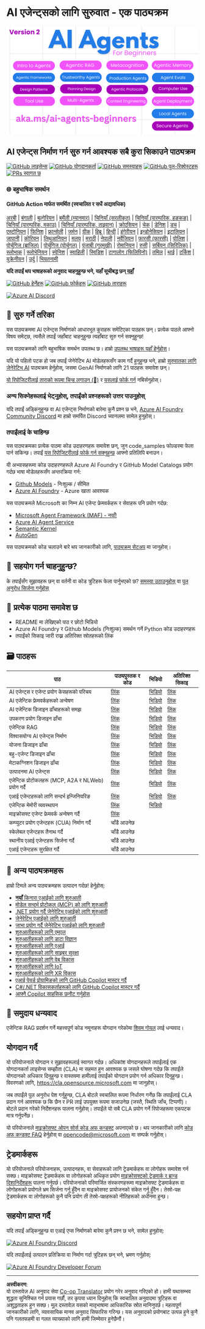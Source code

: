<!--
CO_OP_TRANSLATOR_METADATA:
{
  "original_hash": "35b7c9b08396abaac3d149cb1a9bfebb",
  "translation_date": "2025-10-11T10:30:02+00:00",
  "source_file": "README.md",
  "language_code": "ne"
}
-->
# AI एजेन्ट्सको लागि सुरुवात - एक पाठ्यक्रम

![सुरुवातका लागि जेनेरेटिभ AI](../../translated_images/repo-thumbnailv2.06f4a48036fde647f6ba4eb19f5651babe59bb30e972748afb349e47725d7601.ne.png)

## AI एजेन्ट्स निर्माण गर्न सुरु गर्न आवश्यक सबै कुरा सिकाउने पाठ्यक्रम

[![GitHub लाइसेन्स](https://img.shields.io/github/license/microsoft/ai-agents-for-beginners.svg)](https://github.com/microsoft/ai-agents-for-beginners/blob/master/LICENSE?WT.mc_id=academic-105485-koreyst)
[![GitHub योगदानकर्ता](https://img.shields.io/github/contributors/microsoft/ai-agents-for-beginners.svg)](https://GitHub.com/microsoft/ai-agents-for-beginners/graphs/contributors/?WT.mc_id=academic-105485-koreyst)
[![GitHub समस्याहरू](https://img.shields.io/github/issues/microsoft/ai-agents-for-beginners.svg)](https://GitHub.com/microsoft/ai-agents-for-beginners/issues/?WT.mc_id=academic-105485-koreyst)
[![GitHub पुल-रिक्वेस्टहरू](https://img.shields.io/github/issues-pr/microsoft/ai-agents-for-beginners.svg)](https://GitHub.com/microsoft/ai-agents-for-beginners/pulls/?WT.mc_id=academic-105485-koreyst)
[![PRs स्वागत छ](https://img.shields.io/badge/PRs-welcome-brightgreen.svg?style=flat-square)](http://makeapullrequest.com?WT.mc_id=academic-105485-koreyst)

### 🌐 बहुभाषिक समर्थन

#### GitHub Action मार्फत समर्थित (स्वचालित र सधैं अद्यावधिक)

<!-- CO-OP TRANSLATOR LANGUAGES TABLE START -->
[अरबी](../ar/README.md) | [बंगाली](../bn/README.md) | [बुल्गेरियन](../bg/README.md) | [बर्मेली (म्यानमार)](../my/README.md) | [चिनियाँ (सरलीकृत)](../zh/README.md) | [चिनियाँ (पारम्परिक, हङकङ)](../hk/README.md) | [चिनियाँ (पारम्परिक, मकाउ)](../mo/README.md) | [चिनियाँ (पारम्परिक, ताइवान)](../tw/README.md) | [क्रोएसियन](../hr/README.md) | [चेक](../cs/README.md) | [डेनिश](../da/README.md) | [डच](../nl/README.md) | [एस्टोनियन](../et/README.md) | [फिनिश](../fi/README.md) | [फ्रान्सेली](../fr/README.md) | [जर्मन](../de/README.md) | [ग्रीक](../el/README.md) | [हिब्रू](../he/README.md) | [हिन्दी](../hi/README.md) | [हंगेरीयन](../hu/README.md) | [इन्डोनेसियन](../id/README.md) | [इटालियन](../it/README.md) | [जापानी](../ja/README.md) | [कोरियन](../ko/README.md) | [लिथुआनियन](../lt/README.md) | [मलय](../ms/README.md) | [मराठी](../mr/README.md) | [नेपाली](./README.md) | [नर्वेजियन](../no/README.md) | [फारसी (फारसी)](../fa/README.md) | [पोलिश](../pl/README.md) | [पोर्चुगिज (ब्राजिल)](../br/README.md) | [पोर्चुगिज (पोर्चुगल)](../pt/README.md) | [पंजाबी (गुरमुखी)](../pa/README.md) | [रोमानियन](../ro/README.md) | [रुसी](../ru/README.md) | [सर्बियन (सिरिलिक)](../sr/README.md) | [स्लोभाक](../sk/README.md) | [स्लोभेनियन](../sl/README.md) | [स्पेनिश](../es/README.md) | [स्वाहिली](../sw/README.md) | [स्विडिश](../sv/README.md) | [टागालोग (फिलिपिनो)](../tl/README.md) | [तमिल](../ta/README.md) | [थाई](../th/README.md) | [टर्किश](../tr/README.md) | [युक्रेनीयन](../uk/README.md) | [उर्दु](../ur/README.md) | [भियतनामी](../vi/README.md)
<!-- CO-OP TRANSLATOR LANGUAGES TABLE END -->

**यदि तपाईं थप भाषाहरूको अनुवाद चाहनुहुन्छ भने, यहाँ सूचीबद्ध छन् [यहाँ](https://github.com/Azure/co-op-translator/blob/main/getting_started/supported-languages.md)**

[![GitHub हेर्नेहरू](https://img.shields.io/github/watchers/microsoft/ai-agents-for-beginners.svg?style=social&label=Watch)](https://GitHub.com/microsoft/ai-agents-for-beginners/watchers/?WT.mc_id=academic-105485-koreyst)
[![GitHub फोर्कहरू](https://img.shields.io/github/forks/microsoft/ai-agents-for-beginners.svg?style=social&label=Fork)](https://GitHub.com/microsoft/ai-agents-for-beginners/network/?WT.mc_id=academic-105485-koreyst)
[![GitHub ताराहरू](https://img.shields.io/github/stars/microsoft/ai-agents-for-beginners.svg?style=social&label=Star)](https://GitHub.com/microsoft/ai-agents-for-beginners/stargazers/?WT.mc_id=academic-105485-koreyst)

[![Azure AI Discord](https://dcbadge.limes.pink/api/server/kzRShWzttr)](https://discord.gg/kzRShWzttr)


## 🌱 सुरु गर्ने तरिका

यस पाठ्यक्रममा AI एजेन्ट्स निर्माणको आधारभूत कुराहरू समेटिएका पाठहरू छन्। प्रत्येक पाठले आफ्नो विषय समेट्छ, त्यसैले तपाईं जहाँबाट चाहनुहुन्छ त्यहाँबाट सुरु गर्न सक्नुहुन्छ!

यस पाठ्यक्रमको लागि बहुभाषिक समर्थन उपलब्ध छ। हाम्रो [उपलब्ध भाषाहरू यहाँ हेर्नुहोस्](../..)। 

यदि यो पहिलो पटक हो जब तपाईं जेनेरेटिभ AI मोडेलहरूसँग काम गर्दै हुनुहुन्छ भने, हाम्रो [सुरुवातका लागि जेनेरेटिभ AI](https://aka.ms/genai-beginners) पाठ्यक्रम हेर्नुहोस्, जसमा GenAI निर्माणको लागि 21 पाठहरू समावेश छन्।

[यो रिपोजिटरीलाई ताराको रूपमा चिन्ह लगाउन (🌟)](https://docs.github.com/en/get-started/exploring-projects-on-github/saving-repositories-with-stars?WT.mc_id=academic-105485-koreyst) र [यसलाई फोर्क गर्न](https://github.com/microsoft/ai-agents-for-beginners/fork) नबिर्सनुहोस्।

### अन्य सिक्नेहरूलाई भेट्नुहोस्, तपाईंको प्रश्नहरूको उत्तर पाउनुहोस्

यदि तपाईं अड्किनुहुन्छ वा AI एजेन्ट्स निर्माणको बारेमा कुनै प्रश्न छ भने, [Azure AI Foundry Community Discord](https://aka.ms/ai-agents/discord) मा हाम्रो समर्पित Discord च्यानलमा सामेल हुनुहोस्।

### तपाईंलाई के चाहिन्छ 

यस पाठ्यक्रमका प्रत्येक पाठमा कोड उदाहरणहरू समावेश छन्, जुन code_samples फोल्डरमा फेला पार्न सकिन्छ। तपाईं [यस रिपोजिटरीलाई फोर्क गर्न सक्नुहुन्छ](https://github.com/microsoft/ai-agents-for-beginners/fork) आफ्नो प्रतिलिपि बनाउन।  

यी अभ्यासहरूमा कोड उदाहरणहरूले Azure AI Foundry र GitHub Model Catalogs प्रयोग गर्दछ भाषा मोडेलहरूसँग अन्तरक्रिया गर्न:

- [Github Models](https://aka.ms/ai-agents-beginners/github-models) - निःशुल्क / सीमित
- [Azure AI Foundry](https://aka.ms/ai-agents-beginners/ai-foundry) - Azure खाता आवश्यक

यस पाठ्यक्रमले Microsoft का निम्न AI एजेन्ट फ्रेमवर्कहरू र सेवाहरू पनि प्रयोग गर्दछ:

- [Microsoft Agent Framework (MAF) - नयाँ!](https://aka.ms/ai-agents-beginners/agent-framewrok)
- [Azure AI Agent Service](https://aka.ms/ai-agents-beginners/ai-agent-service)
- [Semantic Kernel](https://aka.ms/ai-agents-beginners/semantic-kernel)
- [AutoGen](https://aka.ms/ai-agents/autogen)


यस पाठ्यक्रमको कोड चलाउने बारे थप जानकारीको लागि, [पाठ्यक्रम सेटअप](./00-course-setup/README.md) मा जानुहोस्।

## 🙏 सहयोग गर्न चाहनुहुन्छ?

के तपाईंसँग सुझावहरू छन् वा वर्तनी वा कोड त्रुटिहरू फेला पार्नुभएको छ? [समस्या उठाउनुहोस्](https://github.com/microsoft/ai-agents-for-beginners/issues?WT.mc_id=academic-105485-koreyst) वा [पुल अनुरोध सिर्जना गर्नुहोस्](https://github.com/microsoft/ai-agents-for-beginners/pulls?WT.mc_id=academic-105485-koreyst)



## 📂 प्रत्येक पाठमा समावेश छ

- README मा लेखिएको पाठ र छोटो भिडियो
- Azure AI Foundry र Github Models (निःशुल्क) समर्थन गर्ने Python कोड उदाहरणहरू
- तपाईंको सिकाइ जारी राख्न अतिरिक्त स्रोतहरूको लिंक


## 🗃️ पाठहरू

| **पाठ**                                     | **पाठ्यपुस्तक र कोड**                             | **भिडियो**                                                  | **अतिरिक्त सिकाइ**                                                                     |
|----------------------------------------------|----------------------------------------------------|------------------------------------------------------------|----------------------------------------------------------------------------------------|
| AI एजेन्ट्स र एजेन्ट प्रयोग केसहरूको परिचय   | [लिंक](./01-intro-to-ai-agents/README.md)          | [भिडियो](https://youtu.be/3zgm60bXmQk?si=z8QygFvYQv-9WtO1)  | [लिंक](https://aka.ms/ai-agents-beginners/collection?WT.mc_id=academic-105485-koreyst) |
| AI एजेन्टिक फ्रेमवर्कहरूको अन्वेषण           | [लिंक](./02-explore-agentic-frameworks/README.md)  | [भिडियो](https://youtu.be/ODwF-EZo_O8?si=Vawth4hzVaHv-u0H)  | [लिंक](https://aka.ms/ai-agents-beginners/collection?WT.mc_id=academic-105485-koreyst) |
| AI एजेन्टिक डिजाइन ढाँचाहरूको समझ           | [लिंक](./03-agentic-design-patterns/README.md)     | [भिडियो](https://youtu.be/m9lM8qqoOEA?si=BIzHwzstTPL8o9GF)  | [लिंक](https://aka.ms/ai-agents-beginners/collection?WT.mc_id=academic-105485-koreyst) |
| उपकरण प्रयोग डिजाइन ढाँचा                    | [लिंक](./04-tool-use/README.md)                    | [भिडियो](https://youtu.be/vieRiPRx-gI?si=2z6O2Xu2cu_Jz46N)  | [लिंक](https://aka.ms/ai-agents-beginners/collection?WT.mc_id=academic-105485-koreyst) |
| एजेन्टिक RAG                                 | [लिंक](./05-agentic-rag/README.md)                 | [भिडियो](https://youtu.be/WcjAARvdL7I?si=gKPWsQpKiIlDH9A3)  | [लिंक](https://aka.ms/ai-agents-beginners/collection?WT.mc_id=academic-105485-koreyst) |
| विश्वासयोग्य AI एजेन्ट्स निर्माण             | [लिंक](./06-building-trustworthy-agents/README.md) | [भिडियो](https://youtu.be/iZKkMEGBCUQ?si=jZjpiMnGFOE9L8OK ) | [लिंक](https://aka.ms/ai-agents-beginners/collection?WT.mc_id=academic-105485-koreyst) |
| योजना डिजाइन ढाँचा                           | [लिंक](./07-planning-design/README.md)             | [भिडियो](https://youtu.be/kPfJ2BrBCMY?si=6SC_iv_E5-mzucnC)  | [लिंक](https://aka.ms/ai-agents-beginners/collection?WT.mc_id=academic-105485-koreyst) |
| बहु-एजेन्ट डिजाइन ढाँचा                      | [लिंक](./08-multi-agent/README.md)                 | [भिडियो](https://youtu.be/V6HpE9hZEx0?si=rMgDhEu7wXo2uo6g)  | [लिंक](https://aka.ms/ai-agents-beginners/collection?WT.mc_id=academic-105485-koreyst) |
| मेटाकग्निशन डिजाइन ढाँचा                     | [लिंक](./09-metacognition/README.md)               | [भिडियो](https://youtu.be/His9R6gw6Ec?si=8gck6vvdSNCt6OcF)  | [लिंक](https://aka.ms/ai-agents-beginners/collection?WT.mc_id=academic-105485-koreyst) |
| उत्पादनमा AI एजेन्ट्स                        | [लिंक](./10-ai-agents-production/README.md)        | [भिडियो](https://youtu.be/l4TP6IyJxmQ?si=31dnhexRo6yLRJDl)  | [लिंक](https://aka.ms/ai-agents-beginners/collection?WT.mc_id=academic-105485-koreyst) |
| एजेन्टिक प्रोटोकलहरू (MCP, A2A र NLWeb) प्रयोग गर्दै | [लिंक](./11-agentic-protocols/README.md)           | [भिडियो](https://youtu.be/X-Dh9R3Opn8)                                 | [लिंक](https://aka.ms/ai-agents-beginners/collection?WT.mc_id=academic-105485-koreyst) |
| एआई एजेन्टहरूको लागि सन्दर्भ इन्जिनियरिङ            | [लिंक](./12-context-engineering/README.md)         | [भिडियो](https://youtu.be/F5zqRV7gEag)                                 | [लिंक](https://aka.ms/ai-agents-beginners/collection?WT.mc_id=academic-105485-koreyst) |
| एजेन्टिक मेमोरी व्यवस्थापन                      | [लिंक](./13-agent-memory/README.md)     |      [भिडियो](https://youtu.be/QrYbHesIxpw?si=vZkVwKrQ4ieCcIPx)                                                      |                                                                                        |
| माइक्रोसफ्ट एजेन्ट फ्रेमवर्क अन्वेषण गर्दै                         | [लिंक](./14-microsoft-agent-framework/README.md)                            |                                                            |                                                                                        |
| कम्प्युटर प्रयोग एजेन्टहरू (CUA) निर्माण गर्दै           | चाँडै आउनेछ                            |                                                            |                                                                                        |
| स्केलेबल एजेन्टहरू तैनाथ गर्दै                    | चाँडै आउनेछ                            |                                                            |                                                                                        |
| स्थानीय एआई एजेन्टहरू सिर्जना गर्दै                     | चाँडै आउनेछ                               |                                                            |                                                                                        |
| एआई एजेन्टहरू सुरक्षित गर्दै                           | चाँडै आउनेछ                               |                                                            |                                                                                        |

## 🎒 अन्य पाठ्यक्रमहरू

हाम्रो टिमले अन्य पाठ्यक्रमहरू उत्पादन गर्दछ! हेर्नुहोस्:

- [**नयाँ** किनारा एआईको लागि शुरुआती](https://github.com/microsoft/edgeai-for-beginners?WT.mc_id=academic-105485-koreyst)
- [मोडेल सन्दर्भ प्रोटोकल (MCP) को लागि शुरुआती](https://github.com/microsoft/mcp-for-beginners?WT.mc_id=academic-105485-koreyst)
- [.NET प्रयोग गर्दै जेनेरेटिभ एआईको लागि शुरुआती](https://github.com/microsoft/Generative-AI-for-beginners-dotnet?WT.mc_id=academic-105485-koreyst)
- [जेनेरेटिभ एआईको लागि शुरुआती](https://github.com/microsoft/generative-ai-for-beginners?WT.mc_id=academic-105485-koreyst)
- [जाभा प्रयोग गर्दै जेनेरेटिभ एआईको लागि शुरुआती](https://github.com/microsoft/generative-ai-for-beginners-java?WT.mc_id=academic-105485-koreyst)
- [शुरुआतीहरूको लागि एमएल](https://aka.ms/ml-beginners?WT.mc_id=academic-105485-koreyst)
- [शुरुआतीहरूको लागि डाटा विज्ञान](https://aka.ms/datascience-beginners?WT.mc_id=academic-105485-koreyst)
- [शुरुआतीहरूको लागि एआई](https://aka.ms/ai-beginners?WT.mc_id=academic-105485-koreyst)
- [शुरुआतीहरूको लागि साइबर सुरक्षा](https://github.com/microsoft/Security-101??WT.mc_id=academic-96948-sayoung)
- [शुरुआतीहरूको लागि वेब विकास](https://aka.ms/webdev-beginners?WT.mc_id=academic-105485-koreyst)
- [शुरुआतीहरूको लागि IoT](https://aka.ms/iot-beginners?WT.mc_id=academic-105485-koreyst)
- [शुरुआतीहरूको लागि XR विकास](https://github.com/microsoft/xr-development-for-beginners?WT.mc_id=academic-105485-koreyst)
- [एआई पेयर्ड प्रोग्रामिङको लागि GitHub Copilot मास्टर गर्दै](https://aka.ms/GitHubCopilotAI?WT.mc_id=academic-105485-koreyst)
- [C#/.NET विकासकर्ताहरूको लागि GitHub Copilot मास्टर गर्दै](https://github.com/microsoft/mastering-github-copilot-for-dotnet-csharp-developers?WT.mc_id=academic-105485-koreyst)
- [आफ्नै Copilot साहसिक छनौट गर्नुहोस्](https://github.com/microsoft/CopilotAdventures?WT.mc_id=academic-105485-koreyst)

## 🌟 समुदाय धन्यवाद

एजेन्टिक RAG प्रदर्शन गर्ने महत्त्वपूर्ण कोड नमूनाहरू योगदान गरेकोमा [शिवम गोयल](https://www.linkedin.com/in/shivam2003/) लाई धन्यवाद। 

## योगदान गर्दै

यो परियोजनाले योगदान र सुझावहरूलाई स्वागत गर्दछ। अधिकांश योगदानहरूले तपाईंलाई एक योगदानकर्ता लाइसेन्स सम्झौता (CLA) मा सहमत हुन आवश्यक छ जसले घोषणा गर्दछ कि तपाईंले योगदानको अधिकार दिनुहुन्छ र वास्तवमा हामीलाई तपाईंको योगदान प्रयोग गर्न अधिकार दिनुहुन्छ। विवरणको लागि, <https://cla.opensource.microsoft.com> मा जानुहोस्।

जब तपाईंले पुल अनुरोध पेश गर्नुहुन्छ, CLA बोटले स्वचालित रूपमा निर्धारण गर्नेछ कि तपाईंलाई CLA प्रदान गर्न आवश्यक छ कि छैन र PR लाई उपयुक्त रूपमा सजाउनेछ (जस्तै, स्थिति जाँच, टिप्पणी)। बोटले प्रदान गरेको निर्देशनहरू पालना गर्नुहोस्। तपाईंले यो सबै CLA प्रयोग गर्ने रिपोजहरूमा एकपटक मात्र गर्नुपर्नेछ।

यो परियोजनाले [माइक्रोसफ्ट ओपन सोर्स कोड अफ कन्डक्ट](https://opensource.microsoft.com/codeofconduct/) अपनाएको छ। 
थप जानकारीको लागि [कोड अफ कन्डक्ट FAQ](https://opensource.microsoft.com/codeofconduct/faq/) हेर्नुहोस् वा [opencode@microsoft.com](mailto:opencode@microsoft.com) मा सम्पर्क गर्नुहोस्।

## ट्रेडमार्कहरू

यो परियोजनाले परियोजनाहरू, उत्पादनहरू, वा सेवाहरूको लागि ट्रेडमार्कहरू वा लोगोहरू समावेश गर्न सक्छ। माइक्रोसफ्ट ट्रेडमार्कहरू वा लोगोहरूको अधिकृत प्रयोग [माइक्रोसफ्टको ट्रेडमार्क र ब्रान्ड दिशानिर्देशहरू](https://www.microsoft.com/legal/intellectualproperty/trademarks/usage/general) पालना गर्नुपर्छ। 
परियोजनाको परिमार्जित संस्करणहरूमा माइक्रोसफ्ट ट्रेडमार्कहरू वा लोगोहरूको प्रयोगले भ्रम सिर्जना गर्नु हुँदैन वा माइक्रोसफ्ट प्रायोजनको संकेत गर्नु हुँदैन। तेस्रो-पक्ष ट्रेडमार्कहरू वा लोगोहरूको कुनै पनि प्रयोग ती तेस्रो-पक्षहरूको नीतिहरूको अधीनमा हुन्छ।

## सहयोग प्राप्त गर्दै

यदि तपाईं अड्किनुहुन्छ वा एआई एप्स निर्माणको बारेमा कुनै प्रश्न छ भने, सामेल हुनुहोस्:

[![Azure AI Foundry Discord](https://img.shields.io/badge/Discord-Azure_AI_Foundry_Community_Discord-blue?style=for-the-badge&logo=discord&color=5865f2&logoColor=fff)](https://aka.ms/foundry/discord)

यदि तपाईंलाई उत्पादन प्रतिक्रिया वा निर्माण गर्दा त्रुटिहरू छन् भने, भ्रमण गर्नुहोस्:

[![Azure AI Foundry Developer Forum](https://img.shields.io/badge/GitHub-Azure_AI_Foundry_Developer_Forum-blue?style=for-the-badge&logo=github&color=000000&logoColor=fff)](https://aka.ms/foundry/forum)

---

**अस्वीकरण**:  
यो दस्तावेज़ AI अनुवाद सेवा [Co-op Translator](https://github.com/Azure/co-op-translator) प्रयोग गरेर अनुवाद गरिएको हो। हामी यथासम्भव शुद्धता सुनिश्चित गर्न प्रयास गर्छौं, तर कृपया ध्यान दिनुहोस् कि स्वचालित अनुवादमा त्रुटिहरू वा अशुद्धताहरू हुन सक्छ। मूल दस्तावेज़ यसको मातृभाषामा आधिकारिक स्रोत मानिनुपर्छ। महत्वपूर्ण जानकारीको लागि, व्यावसायिक मानव अनुवाद सिफारिस गरिन्छ। यस अनुवादको प्रयोगबाट उत्पन्न हुने कुनै पनि गलतफहमी वा गलत व्याख्याको लागि हामी जिम्मेवार हुनेछैनौं।